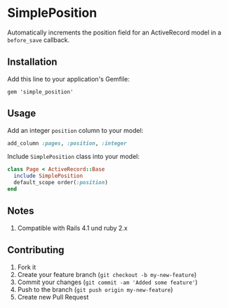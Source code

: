 # SimplePosition

Automatically increments the position field for an ActiveRecord model in a `before_save` callback.

## Installation

Add this line to your application's Gemfile:

    gem 'simple_position'

## Usage

Add an integer `position` column to your model:

```ruby
add_column :pages, :position, :integer
```

Include `SimplePosition` class into your model:

```ruby
class Page < ActiveRecord::Base
  include SimplePosition
  default_scope order(:position)
end
```

## Notes

1. Compatible with Rails 4.1 und ruby 2.x

## Contributing

1. Fork it
2. Create your feature branch (`git checkout -b my-new-feature`)
3. Commit your changes (`git commit -am 'Added some feature'`)
4. Push to the branch (`git push origin my-new-feature`)
5. Create new Pull Request
